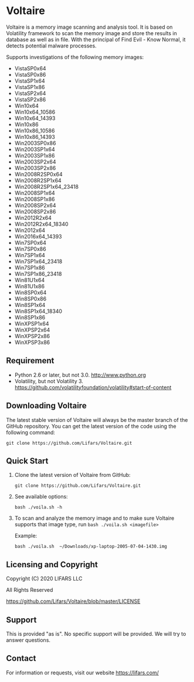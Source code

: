 # Voltaire
Voltaire is a memory image scanning and analysis tool. It is based on Volatility framework to scan the memory image and store the results in database as well as in file. With the principal of Find Evil - Know Normal, it detects potential malware processes.

Supports investigations of the following memory images:
- VistaSP0x64
- VistaSP0x86
- VistaSP1x64
- VistaSP1x86
- VistaSP2x64
- VistaSP2x86
- Win10x64
- Win10x64_10586
- Win10x64_14393
- Win10x86
- Win10x86_10586
- Win10x86_14393
- Win2003SP0x86
- Win2003SP1x64
- Win2003SP1x86
- Win2003SP2x64
- Win2003SP2x86
- Win2008R2SP0x64
- Win2008R2SP1x64
- Win2008R2SP1x64_23418
- Win2008SP1x64
- Win2008SP1x86
- Win2008SP2x64
- Win2008SP2x86
- Win2012R2x64
- Win2012R2x64_18340
- Win2012x64
- Win2016x64_14393
- Win7SP0x64
- Win7SP0x86
- Win7SP1x64
- Win7SP1x64_23418
- Win7SP1x86
- Win7SP1x86_23418
- Win81U1x64
- Win81U1x86
- Win8SP0x64
- Win8SP0x86
- Win8SP1x64
- Win8SP1x64_18340
- Win8SP1x86
- WinXPSP1x64
- WinXPSP2x64
- WinXPSP2x86
- WinXPSP3x86

## Requirement

- Python 2.6 or later, but not 3.0. http://www.python.org
- Volatility, but not Volatility 3. https://github.com/volatilityfoundation/volatility#start-of-content

## Downloading Voltaire

The latest stable version of Voltaire will always be the master branch of the GitHub repository. You can get the latest version of the code using the following command:
```shell
git clone https://github.com/Lifars/Voltaire.git
```

## Quick Start

1. Clone the latest version of Voltaire from GitHub:

    ```shell
    git clone https://github.com/Lifars/Voltaire.git
    ```

2. See available options:

    ```shell
    bash ./voila.sh -h
    ```

3. To scan and analyze the memory image and to make sure Voltaire supports that image type, run
    `bash ./voila.sh <imagefile> `

   Example:

    ```shell
    bash ./voila.sh  ~/Downloads/xp-laptop-2005-07-04-1430.img
    ```
    
## Licensing and Copyright
Copyright (C) 2020 LIFARS LLC

All Rights Reserved

https://github.com/Lifars/Voltaire/blob/master/LICENSE
    
    
## Support

This is provided "as is". No specific support will be provided. We will try to answer questions.

## Contact

For information or requests, visit our website https://lifars.com/
